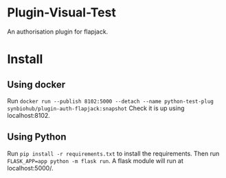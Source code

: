 # Plugin-Visual-Test
An authorisation plugin for flapjack.

# Install
## Using docker
Run `docker run --publish 8102:5000 --detach --name python-test-plug synbiohub/plugin-auth-flapjack:snapshot`
Check it is up using localhost:8102.  

## Using Python
Run `pip install -r requirements.txt` to install the requirements. Then run `FLASK_APP=app python -m flask run`. A flask module will run at localhost:5000/.
